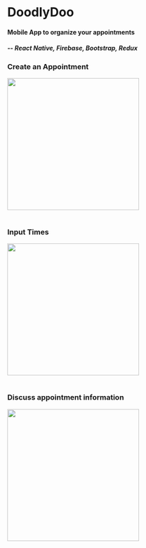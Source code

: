 # DoodlyDoo
#### Mobile App to organize your appointments
##### -- React Native, Firebase, Bootstrap, Redux

### Create an Appointment
<img src="https://i.imgur.com/k3OP6Kf.gif" height="300"/>
<br />
<br />

### Input Times
<img src="https://i.imgur.com/oz5d0IR.gif" height="300"/>
<br />
<br />

### Discuss appointment information
<img src="https://i.imgur.com/cNnW0FP.gif" height="300"/>
